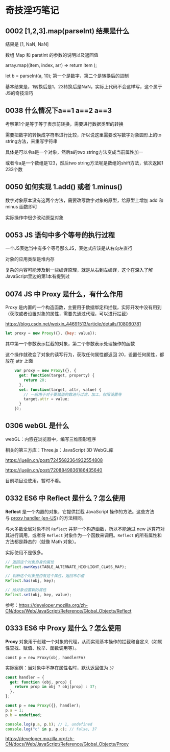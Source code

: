 # 奇技淫巧笔记 
 
## 0002 [1,2,3].map(parseInt) 结果是什么


结果是 \[1, NaN, NaN] 

数组 Map 和 parstInt 的参数的说明以及返回值

array.map((item, index, arr) => return item );

let b = parseInt(a, 10); 第一个是数字，第二个是转换后的进制

基本结果是，1转换后是1，23转换后是NaN，实际上代码不会这样写，这个属于JS的奇技淫巧



   
## 0038 什么情况下a==1 a==2 a==3


考察第1个是等于等于表示前转换，需要进行数据类型的转换


需要把数字的转换成字符串进行比较，所以说这里需要改写数字对象圆形上的to string方法，来重写字符串


具体是可以令a是一个对象，然后a的two string方法变成当前属性加一


或者令a是一个数组是123，然后two string方法呢是数组的shift方法，依次返回1 233个数



   
## 0050 如何实现 1.add() 或者 1.minus()


数字对象原本没有这两个方法，需要改写数字对象的原型，给原型上增加 add 和 minus 函数即可

实际操作中很少改动原型对象



   
## 0053 JS 语句中多个等号的执行过程


一个JS表达当中有多个等号那么JS，表达式应该是从右向左直行

对象的应用类型是堆内存

复杂的内容可能涉及到一些编译原理，就是从右到左编译，这个在深入了解JavaScript里边的第1本有提到过



   
## 0074 JS 中 Proxy 是什么，有什么作用


Proxy 是内置的一个构造函数，主要用于数据绑定和拦截，实际开发中没有用到（获取或者设置对象的属性，需要先通过代理，可以进行拦截）

<https://blog.csdn.net/weixin_44691513/article/details/108060781> 

```javascript
let proxy = new Proxy({}, {key: value});

```

其中第一个参数表示拦截的对象，第二个参数表示处理操作的函数

这个操作就改变了对象的读写行为，获取任何属性都返回 20，设置任何属性，都放在 attr 上面

```javascript
    var proxy = new Proxy({}, {
      get: function(target, property) {
        return 20;
      },
      set: function(target, attr, value) {
        // 一般用于对于要赋值的数进行过滤，加工，权限设置等
        target.attr = value;
      }
    });

```



   
## 0306 webGL 是什么


webGL：内嵌在浏览器中，编写三维图形程序

相关的第三方库：Three.js：JavaScript 3D WebGL库

<https://juejin.cn/post/7245682364932554808> 

<https://juejin.cn/post/7208849836186435640> 

目前项目没使用，暂时不看。



   
## 0332 ES6 中 Reflect 是什么？怎么使用




**Reflect** 是一个内置的对象，它提供拦截 JavaScript 操作的方法。这些方法与 [proxy handler (en-US)](https://developer.mozilla.org/en-US/docs/Web/JavaScript/Reference/Global_Objects/Proxy/Proxy) 的方法相同。

与大多数全局对象不同 `Reflect` 并非一个构造函数，所以不能通过 new 运算符对其进行调用，或者将 `Reflect` 对象作为一个函数来调用。`Reflect` 的所有属性和方法都是静态的（就像 Math 对象）。

实际使用不是很多。

```javascript
// 返回这个对象自身的属性
Reflect.ownKeys(TABLE_ALTERNATE_HIGHLIGHT_CLASS_MAP);

// 判断这个对象是否有这个属性，返回布尔值
Reflect.has(obj, key);

// 给对象设置新的属性
Reflect.set(obj, key, value);

```

参考：<https://developer.mozilla.org/zh-CN/docs/Web/JavaScript/Reference/Global_Objects/Reflect> 



   
## 0333 ES6 中  Proxy 是什么？怎么使用


**Proxy** 对象用于创建一个对象的代理，从而实现基本操作的拦截和自定义（如属性查找、赋值、枚举、函数调用等）。

```
const p = new Proxy(obj, handlerFn)

```

实际案例：当对象中不存在属性名时，默认返回值为 `37`

```javascript
const handler = {
  get: function (obj, prop) {
    return prop in obj ? obj[prop] : 37;
  },
};

const p = new Proxy({}, handler);
p.a = 1;
p.b = undefined;

console.log(p.a, p.b); // 1, undefined
console.log("c" in p, p.c); // false, 37

```

<https://developer.mozilla.org/zh-CN/docs/Web/JavaScript/Reference/Global_Objects/Proxy> 



  